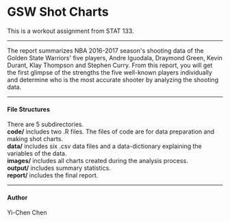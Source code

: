 # GSW Shot Charts  

This is a workout assignment from STAT 133.  

***

The report summarizes NBA 2016-2017 season's shooting data of the Golden State Warriors' five players, Andre Iguodala, Draymond Green, Kevin Durant, Klay Thompson and Stephen Curry. From this report, you will get the first glimpse of the strengths the five well-known players individually and determine who is the most accurate shooter by analyzing the shooting data.  

***  
  
  
#### **File Structures**  
There are 5 subdirectories.  
**code/** includes two .R files. The files of code are for data preparation and making shot charts.  
**data/** includes six .csv data files and a data-dictionary explaining the variables of the data.  
**images/** includes all charts created during the analysis process.  
**output/** includes summary statistics.  
**report/** includes the final report.  

***  
  
  
#### **Author**  
Yi-Chen Chen